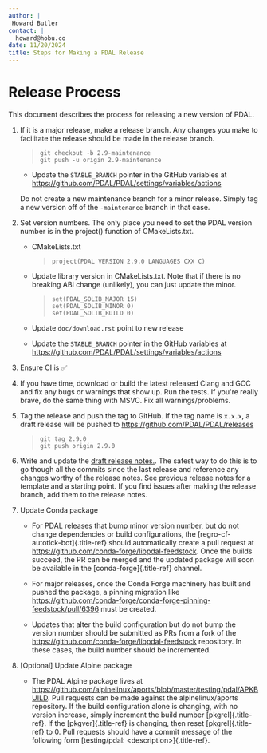 ```yaml
---
author: |
 Howard Butler
contact: |
  howard@hobu.co
date: 11/20/2024
title: Steps for Making a PDAL Release
---
```


# Release Process

This document describes the process for releasing a new version of PDAL.

1)  If it is a major release, make a release branch. Any changes you make to facilitate the
    release should be made in the release branch.

    >     git checkout -b 2.9-maintenance
    >     git push -u origin 2.9-maintenance

    -  Update the `STABLE_BRANCH` pointer in the GitHub variables at <https://github.com/PDAL/PDAL/settings/variables/actions>

    Do not create a new maintenance branch for a minor release. Simply
    tag a new version off of the `-maintenance` branch in that case.

2)  Set version numbers. The only place you need to set the PDAL version
    number is in the project() function of CMakeLists.txt.

    - CMakeLists.txt

      >     project(PDAL VERSION 2.9.0 LANGUAGES CXX C)

    - Update library version in CMakeLists.txt.
      Note that if there is no breaking ABI change (unlikely),
      you can just update the minor.

      >     set(PDAL_SOLIB_MAJOR 15)
      >     set(PDAL_SOLIB_MINOR 0)
      >     set(PDAL_SOLIB_BUILD 0)

    - Update `doc/download.rst` point to new release
    -  Update the `STABLE_BRANCH` pointer in the GitHub variables at <https://github.com/PDAL/PDAL/settings/variables/actions>

3)  Ensure CI is ✅

4)  If you have time, download or build the latest released Clang and
    GCC and fix any bugs or warnings that show up. Run the tests. If
    you\'re really brave, do the same thing with MSVC. Fix all
    warnings/problems.

5)  Tag the release and push the tag to GitHub. If the tag name is
    `x.x.x`, a draft release will be pushed to <https://github.com/PDAL/PDAL/releases>
    >     git tag 2.9.0
    >     git push origin 2.9.0

6)  Write and update the [draft release notes.](https://github.com/PDAL/PDAL/releases).
    The safest way to do this is to go though all the commits since the last release and reference
    any changes worthy of the release notes. See previous release notes for a template
    and a starting point. If you find issues after making the release branch,
    add them to the release notes.

7) Update Conda package

   - For PDAL releases that bump minor version number, but do not change
     dependencies or build configurations, the
     [regro-cf-autotick-bot]{.title-ref} should automatically create a
     pull request at <https://github.com/conda-forge/libpdal-feedstock>.
     Once the builds succeed, the PR can be merged and the updated
     package will soon be available in the [conda-forge]{.title-ref}
     channel.

   - For major releases, once the Conda Forge machinery has built and
     pushed the package, a pinning migration like
     <https://github.com/conda-forge/conda-forge-pinning-feedstock/pull/6396>
     must be created.

   - Updates that alter the build configuration but do not bump the
     version number should be submitted as PRs from a fork of the
     <https://github.com/conda-forge/libpdal-feedstock> repository. In
     these cases, the build number should be incremented.

8) \[Optional\] Update Alpine package

   - The PDAL Alpine package lives at
     <https://github.com/alpinelinux/aports/blob/master/testing/pdal/APKBUILD>.
     Pull requests can be made against the alpinelinux/aports
     repository. If the build configuration alone is changing, with no
     version increase, simply increment the build number
     [pkgrel]{.title-ref}. If the [pkgver]{.title-ref} is changing,
     then reset [pkgrel]{.title-ref} to 0.
     Pull requests should have a commit message of the following form
     [testing/pdal: \<description\>]{.title-ref}.

